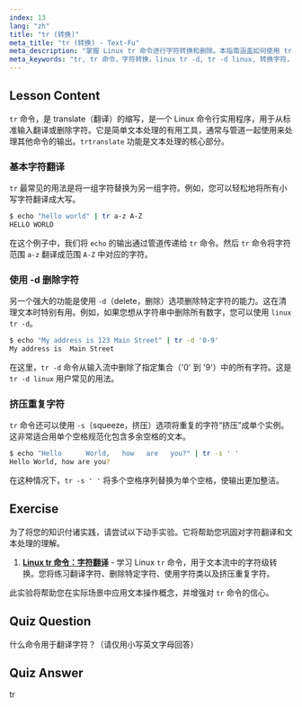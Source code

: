 ```yaml
---
index: 13
lang: "zh"
title: "tr (转换)"
meta_title: "tr (转换) - Text-Fu"
meta_description: "掌握 Linux tr 命令进行字符转换和删除。本指南涵盖如何使用 tr 进行字符转换、使用 linux tr -d 等选项删除字符，并提供实用的文本处理示例。"
meta_keywords: "tr, tr 命令，字符转换，linux tr -d, tr -d linux, 转换字符，删除字符，文本处理，Linux 命令"
---
```


## Lesson Content

`tr` 命令，是 translate（翻译）的缩写，是一个 Linux 命令行实用程序，用于从标准输入翻译或删除字符。它是简单文本处理的有用工具，通常与管道一起使用来处理其他命令的输出。`trtranslate` 功能是文本处理的核心部分。

### 基本字符翻译

`tr` 最常见的用法是将一组字符替换为另一组字符。例如，您可以轻松地将所有小写字符翻译成大写。

```bash
$ echo "hello world" | tr a-z A-Z
HELLO WORLD
```

在这个例子中，我们将 `echo` 的输出通过管道传递给 `tr` 命令。然后 `tr` 命令将字符范围 `a-z` 翻译成范围 `A-Z` 中对应的字符。

### 使用 -d 删除字符

另一个强大的功能是使用 `-d`（delete，删除）选项删除特定字符的能力。这在清理文本时特别有用。例如，如果您想从字符串中删除所有数字，您可以使用 `linux tr -d`。

```bash
$ echo "My address is 123 Main Street" | tr -d '0-9'
My address is  Main Street
```

在这里，`tr -d` 命令从输入流中删除了指定集合（'0' 到 '9'）中的所有字符。这是 `tr -d linux` 用户常见的用法。

### 挤压重复字符

`tr` 命令还可以使用 `-s`（squeeze，挤压）选项将重复的字符“挤压”成单个实例。这非常适合用单个空格规范化包含多余空格的文本。

```bash
$ echo "Hello      World,   how   are   you?" | tr -s ' '
Hello World, how are you?
```

在这种情况下，`tr -s ' '` 将多个空格序列替换为单个空格，使输出更加整洁。

## Exercise

为了将您的知识付诸实践，请尝试以下动手实验。它将帮助您巩固对字符翻译和文本处理的理解。

1. **[Linux tr 命令：字符翻译](https://labex.io/zh/labs/linux-linux-tr-command-character-translating-219198)** - 学习 Linux `tr` 命令，用于文本流中的字符级转换。您将练习翻译字符、删除特定字符、使用字符类以及挤压重复字符。

此实验将帮助您在实际场景中应用文本操作概念，并增强对 `tr` 命令的信心。

## Quiz Question

什么命令用于翻译字符？（请仅用小写英文字母回答）

## Quiz Answer

tr
